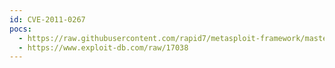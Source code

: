 ```yaml
---
id: CVE-2011-0267
pocs:
  - https://raw.githubusercontent.com/rapid7/metasploit-framework/master/modules/exploits/windows/http/hp_nnm_nnmrptconfig_schdparams.rb
  - https://www.exploit-db.com/raw/17038
---
```

